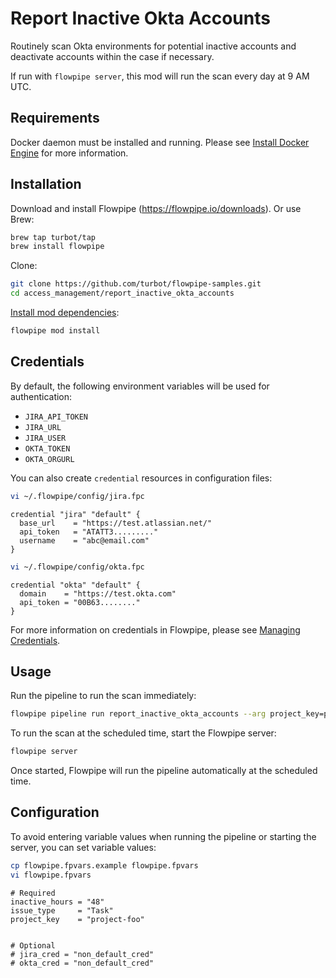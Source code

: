 # Report Inactive Okta Accounts

Routinely scan Okta environments for potential inactive accounts and deactivate accounts within the case if necessary.

If run with `flowpipe server`, this mod will run the scan every day at 9 AM UTC.

## Requirements

Docker daemon must be installed and running. Please see [Install Docker Engine](https://docs.docker.com/engine/install/) for more information.

## Installation

Download and install Flowpipe (https://flowpipe.io/downloads). Or use Brew:

```sh
brew tap turbot/tap
brew install flowpipe
```

Clone:

```sh
git clone https://github.com/turbot/flowpipe-samples.git
cd access_management/report_inactive_okta_accounts
```

[Install mod dependencies](https://www.flowpipe.io/docs/mods/mod-dependencies#mod-dependencies):

```sh
flowpipe mod install
```

## Credentials

By default, the following environment variables will be used for authentication:

- `JIRA_API_TOKEN`
- `JIRA_URL`
- `JIRA_USER`
- `OKTA_TOKEN`
- `OKTA_ORGURL`

You can also create `credential` resources in configuration files:

```sh
vi ~/.flowpipe/config/jira.fpc
```

```hcl
credential "jira" "default" {
  base_url    = "https://test.atlassian.net/"
  api_token   = "ATATT3........."
  username    = "abc@email.com"
}
```

```sh
vi ~/.flowpipe/config/okta.fpc
```

```hcl
credential "okta" "default" {
  domain    = "https://test.okta.com"
  api_token = "00B63........"
}
```

For more information on credentials in Flowpipe, please see [Managing Credentials](https://flowpipe.io/docs/run/credentials).

## Usage

Run the pipeline to run the scan immediately:

```sh
flowpipe pipeline run report_inactive_okta_accounts --arg project_key=project-foo --arg issue_type=Task --arg inactive_hours=48
```

To run the scan at the scheduled time, start the Flowpipe server:

```sh
flowpipe server
```

Once started, Flowpipe will run the pipeline automatically at the scheduled time.

## Configuration

To avoid entering variable values when running the pipeline or starting the server, you can set variable values:

```sh
cp flowpipe.fpvars.example flowpipe.fpvars
vi flowpipe.fpvars
```

```hcl
# Required
inactive_hours = "48"
issue_type     = "Task"
project_key    = "project-foo"


# Optional
# jira_cred = "non_default_cred"
# okta_cred = "non_default_cred"
```
